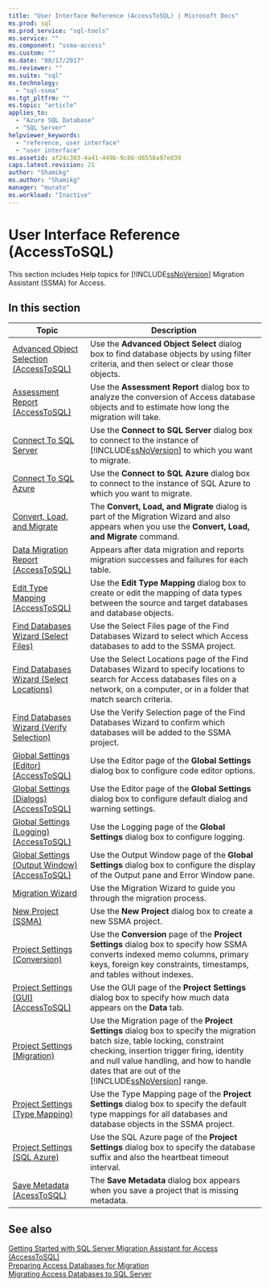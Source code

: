 ```yaml
---
title: "User Interface Reference (AccessToSQL) | Microsoft Docs"
ms.prod: sql
ms.prod_service: "sql-tools"
ms.service: ""
ms.component: "ssma-access"
ms.custom: ""
ms.date: "08/17/2017"
ms.reviewer: ""
ms.suite: "sql"
ms.technology: 
  - "sql-ssma"
ms.tgt_pltfrm: ""
ms.topic: "article"
applies_to: 
  - "Azure SQL Database"
  - "SQL Server"
helpviewer_keywords: 
  - "reference, user interface"
  - "user interface"
ms.assetid: af24c303-4a41-449b-9c86-d6558a97e839
caps.latest.revision: 21
author: "Shamikg"
ms.author: "Shamikg"
manager: "murato"
ms.workload: "Inactive"
---
```

# User Interface Reference (AccessToSQL)
This section includes Help topics for [!INCLUDE[ssNoVersion](../../includes/ssnoversion_md.md)] Migration Assistant (SSMA) for Access.  
  
## In this section  
  
|Topic|Description|  
|---------|---------------|  
|[Advanced Object Selection  &#40;AccessToSQL&#41;](../../ssma/access/advanced-object-selection-accesstosql.md)|Use the **Advanced Object Select** dialog box to find database objects by using filter criteria, and then select or clear those objects.|  
|[Assessment Report &#40;AccessToSQL&#41;](../../ssma/access/assessment-report-accesstosql.md)|Use the **Assessment Report** dialog box to analyze the conversion of Access database objects and to estimate how long the migration will take.|  
|[Connect To SQL Server](http://msdn.microsoft.com/ceb77a97-d6d5-4a92-90a6-342e97d12b54)|Use the **Connect to SQL Server** dialog box to connect to the instance of [!INCLUDE[ssNoVersion](../../includes/ssnoversion_md.md)] to which you want to migrate.|  
|[Connect To SQL Azure](http://msdn.microsoft.com/bf44b236-d9be-41ae-a5fd-bd73038e505f)|Use the **Connect to SQL Azure** dialog box to connect to the instance of SQL Azure to which you want to migrate.|  
|[Convert, Load, and Migrate](http://msdn.microsoft.com/4ec83e96-88a5-4b7b-8d5a-f3429d9a936b)|The **Convert, Load, and Migrate** dialog is part of the Migration Wizard and also appears when you use the **Convert, Load, and Migrate** command.|  
|[Data Migration Report &#40;AccessToSQL&#41;](../../ssma/access/data-migration-report-accesstosql.md)|Appears after data migration and reports migration successes and failures for each table.|  
|[Edit Type Mapping &#40;AccessToSQL&#41;](../../ssma/access/edit-type-mapping-accesstosql.md)|Use the **Edit Type Mapping** dialog box to create or edit the mapping of data types between the source and target databases and database objects.|  
|[Find Databases Wizard (Select Files)](http://msdn.microsoft.com/2f574a34-4bab-40a4-89a8-ad4907ffc3fd)|Use the Select Files page of the Find Databases Wizard to select which Access databases to add to the SSMA project.|  
|[Find Databases Wizard (Select Locations)](http://msdn.microsoft.com/00b2d32a-998b-47a7-b25c-589b5bd6777a)|Use the Select Locations page of the Find Databases Wizard to specify locations to search for Access databases files on a network, on a computer, or in a folder that match search criteria.|  
|[Find Databases Wizard (Verify Selection)](http://msdn.microsoft.com/62e20e03-50cc-4ac8-8072-524d194d2ec3)|Use the Verify Selection page of the Find Databases Wizard to confirm which databases will be added to the SSMA project.|  
|[Global Settings &#40;Editor&#41; &#40;AccessToSQL&#41;](../../ssma/access/global-settings-editor-accesstosql.md)|Use the Editor page of the **Global Settings** dialog box to configure code editor options.|  
|[Global Settings &#40;Dialogs&#41; &#40;AccessToSQL&#41;](../../ssma/access/global-settings-dialogs-accesstosql.md)|Use the Editor page of the **Global Settings** dialog box to configure default dialog and warning settings.|  
|[Global Settings &#40;Logging&#41; &#40;AccessToSQL&#41;](../../ssma/access/global-settings-logging-accesstosql.md)|Use the Logging page of the **Global Settings** dialog box to configure logging.|  
|[Global Settings &#40;Output Window&#41; &#40;AccessToSQL&#41;](../../ssma/access/global-settings-output-window-accesstosql.md)|Use the Output Window page of the **Global Settings** dialog box to configure the display of the Output pane and Error Window pane.|  
|[Migration Wizard](http://msdn.microsoft.com/5bab5914-b2ae-4795-8cf5-83e42d64bef2)|Use the Migration Wizard to guide you through the migration process.|  
|[New Project (SSMA)](http://msdn.microsoft.com/ca294f6d-eeb5-42ca-9306-156281a3f0f3)|Use the **New Project** dialog box to create a new SSMA project.|  
|[Project Settings (Conversion)](http://msdn.microsoft.com/bcebc635-c638-4ddb-924c-b9ccfef86388)|Use the **Conversion** page of the **Project Settings** dialog box to specify how SSMA converts indexed memo columns, primary keys, foreign key constraints, timestamps, and tables without indexes.|  
|[Project Settings &#40;GUI&#41; &#40;AccessToSQL&#41;](../../ssma/access/project-settings-gui-accesstosql.md)|Use the GUI page of the **Project Settings** dialog box to specify how much data appears on the **Data** tab.|  
|[Project Settings (Migration)](http://msdn.microsoft.com/4caebc9c-8680-4b99-a8fa-89c43161c95d)|Use the Migration page of the **Project Settings** dialog box to specify the migration batch size, table locking, constraint checking, insertion trigger firing, identity and null value handling, and how to handle dates that are out of the [!INCLUDE[ssNoVersion](../../includes/ssnoversion_md.md)] range.|  
|[Project Settings (Type Mapping)](http://msdn.microsoft.com/b87b9683-abed-4677-8c50-18bdba704655)|Use the Type Mapping page of the **Project Settings** dialog box to specify the default type mappings for all databases and database objects in the SSMA project.|  
|[Project Settings (SQL Azure)](http://msdn.microsoft.com/bbb8a204-d0e4-4f0b-9709-271feb1f136e)|Use the SQL Azure page of the **Project Settings** dialog box to specify the database suffix and also the heartbeat timeout interval.|  
|[Save Metadata &#40;AcessToSQL&#41;](../../ssma/access/save-metadata-acesstosql.md)|The **Save Metadata** dialog box appears when you save a project that is missing metadata.|  
  
## See also  
[Getting Started with SQL Server Migration Assistant for Access &#40;AccessToSQL&#41;](../../ssma/access/getting-started-with-sql-server-migration-assistant-for-access-accesstosql.md)  
[Preparing Access Databases for Migration](http://msdn.microsoft.com/9b80a9e0-08e7-4b4d-b5ec-cc998d3f5114)  
[Migrating Access Databases to SQL Server](http://msdn.microsoft.com/76a3abcf-2998-4712-9490-fe8d872c89ca)  
  
